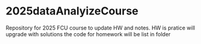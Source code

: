 # 2025dataAnalyizeCourse
Repository for 2025 FCU course to update HW and notes.
HW is pratice will upgrade with solutions the code for homework will be list in	 folder
